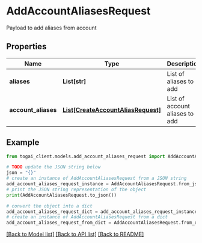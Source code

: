 # AddAccountAliasesRequest

Payload to add aliases from account

## Properties

Name | Type | Description | Notes
------------ | ------------- | ------------- | -------------
**aliases** | **List[str]** | List of aliases to add | [optional] 
**account_aliases** | [**List[CreateAccountAliasRequest]**](CreateAccountAliasRequest.md) | List of account aliases to add | [optional] 

## Example

```python
from togai_client.models.add_account_aliases_request import AddAccountAliasesRequest

# TODO update the JSON string below
json = "{}"
# create an instance of AddAccountAliasesRequest from a JSON string
add_account_aliases_request_instance = AddAccountAliasesRequest.from_json(json)
# print the JSON string representation of the object
print(AddAccountAliasesRequest.to_json())

# convert the object into a dict
add_account_aliases_request_dict = add_account_aliases_request_instance.to_dict()
# create an instance of AddAccountAliasesRequest from a dict
add_account_aliases_request_from_dict = AddAccountAliasesRequest.from_dict(add_account_aliases_request_dict)
```
[[Back to Model list]](../README.md#documentation-for-models) [[Back to API list]](../README.md#documentation-for-api-endpoints) [[Back to README]](../README.md)


